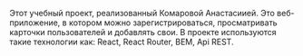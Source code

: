 Этот учебный проект, реализованный Комаровой Анастасиией.
Это веб-приложение, в котором можно зарегистрироваться, просматривать карточки пользователей и добавлять свои.
В проекте используются такие технологии как: React, React Router, BEM, Api REST.
